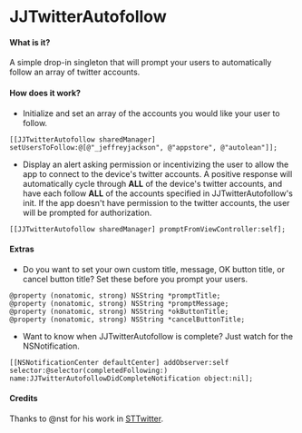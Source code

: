 # JJTwitterAutofollow

#### What is it?

A simple drop-in singleton that will prompt your users to automatically follow an array of twitter accounts.

#### How does it work?

-  Initialize and set an array of the accounts you would like your user to follow.
```
[[JJTwitterAutofollow sharedManager] setUsersToFollow:@[@"_jeffreyjackson", @"appstore", @"autolean"]];
```

-  Display an alert asking permission or incentivizing the user to allow the app to connect to the device's twitter accounts.  A positive response will automatically cycle through **ALL** of the device's twitter accounts, and have each follow **ALL** of the accounts specified in JJTwitterAutofollow's init.  If the app doesn't have permission to the twitter accounts, the user will be prompted for authorization.
```
[[JJTwitterAutofollow sharedManager] promptFromViewController:self];
```

#### Extras

-  Do you want to set your own custom title, message, OK button title, or cancel button title?  Set these before you prompt your users.
```
@property (nonatomic, strong) NSString *promptTitle;
@property (nonatomic, strong) NSString *promptMessage;
@property (nonatomic, strong) NSString *okButtonTitle;
@property (nonatomic, strong) NSString *cancelButtonTitle;
```

-  Want to know when JJTwitterAutofollow is complete?  Just watch for the NSNotification.
```
[[NSNotificationCenter defaultCenter] addObserver:self selector:@selector(completedFollowing:) name:JJTwitterAutofollowDidCompleteNotification object:nil];
```

#### Credits

Thanks to @nst for his work in [STTwitter](https://github.com/nst/STTwitter). 
